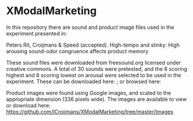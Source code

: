 # XModalMarketing

In this repository there are sound and product image files used in the experiment presented in: 

Peters Rit, Croijmans & Speed (accepted). High-tempo and stinky: High arousing sound-odor congruence affects product memory

These sound files were downloaded from freesound.org licensed under creative commons. A total of 30 sounds were pretested, and the 8 scoring highest and 8 scoring lowest on arousal were selected to be used in the experiment. These can be downloaded here: ; or browsed here: 

Product images were found using Google images, and scaled to the appropriate dimension (336 pixels wide). The images are available to view or download here: https://github.com/ICroijmans/XModalMarketing/tree/master/Images 



